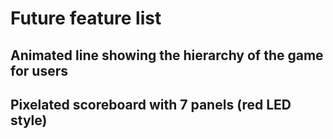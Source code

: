 # Future feature list
## Animated line showing the hierarchy of the game for users
## Pixelated scoreboard with 7 panels (red LED style)
